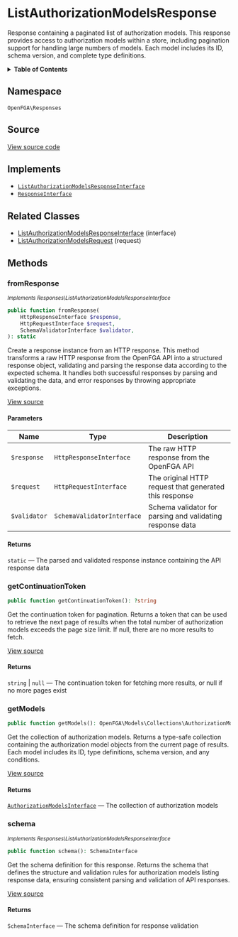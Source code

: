 # ListAuthorizationModelsResponse

Response containing a paginated list of authorization models. This response provides access to authorization models within a store, including pagination support for handling large numbers of models. Each model includes its ID, schema version, and complete type definitions.

<details>
<summary><strong>Table of Contents</strong></summary>

- [Namespace](#namespace)
- [Source](#source)
- [Implements](#implements)
- [Related Classes](#related-classes)
- [Methods](#methods)

- [`fromResponse()`](#fromresponse)
  - [`getContinuationToken()`](#getcontinuationtoken)
  - [`getModels()`](#getmodels)
  - [`schema()`](#schema)

</details>

## Namespace

`OpenFGA\Responses`

## Source

[View source code](https://github.com/evansims/openfga-php/blob/main/src/Responses/ListAuthorizationModelsResponse.php)

## Implements

- [`ListAuthorizationModelsResponseInterface`](ListAuthorizationModelsResponseInterface.md)
- [`ResponseInterface`](ResponseInterface.md)

## Related Classes

- [ListAuthorizationModelsResponseInterface](Responses/ListAuthorizationModelsResponseInterface.md) (interface)
- [ListAuthorizationModelsRequest](Requests/ListAuthorizationModelsRequest.md) (request)

## Methods

### fromResponse

*<small>Implements Responses\ListAuthorizationModelsResponseInterface</small>*

```php
public function fromResponse(
    HttpResponseInterface $response,
    HttpRequestInterface $request,
    SchemaValidatorInterface $validator,
): static

```

Create a response instance from an HTTP response. This method transforms a raw HTTP response from the OpenFGA API into a structured response object, validating and parsing the response data according to the expected schema. It handles both successful responses by parsing and validating the data, and error responses by throwing appropriate exceptions.

[View source](https://github.com/evansims/openfga-php/blob/main/src/Responses/ResponseInterface.php#L44)

#### Parameters

| Name         | Type                       | Description                                               |
| ------------ | -------------------------- | --------------------------------------------------------- |
| `$response`  | `HttpResponseInterface`    | The raw HTTP response from the OpenFGA API                |
| `$request`   | `HttpRequestInterface`     | The original HTTP request that generated this response    |
| `$validator` | `SchemaValidatorInterface` | Schema validator for parsing and validating response data |

#### Returns

`static` — The parsed and validated response instance containing the API response data

### getContinuationToken

```php
public function getContinuationToken(): ?string

```

Get the continuation token for pagination. Returns a token that can be used to retrieve the next page of results when the total number of authorization models exceeds the page size limit. If null, there are no more results to fetch.

[View source](https://github.com/evansims/openfga-php/blob/main/src/Responses/ListAuthorizationModelsResponse.php#L102)

#### Returns

`string` &#124; `null` — The continuation token for fetching more results, or null if no more pages exist

### getModels

```php
public function getModels(): OpenFGA\Models\Collections\AuthorizationModelsInterface

```

Get the collection of authorization models. Returns a type-safe collection containing the authorization model objects from the current page of results. Each model includes its ID, type definitions, schema version, and any conditions.

[View source](https://github.com/evansims/openfga-php/blob/main/src/Responses/ListAuthorizationModelsResponse.php#L111)

#### Returns

[`AuthorizationModelsInterface`](Models/Collections/AuthorizationModelsInterface.md) — The collection of authorization models

### schema

*<small>Implements Responses\ListAuthorizationModelsResponseInterface</small>*

```php
public function schema(): SchemaInterface

```

Get the schema definition for this response. Returns the schema that defines the structure and validation rules for authorization models listing response data, ensuring consistent parsing and validation of API responses.

[View source](https://github.com/evansims/openfga-php/blob/main/src/Responses/ListAuthorizationModelsResponseInterface.php#L33)

#### Returns

`SchemaInterface` — The schema definition for response validation
